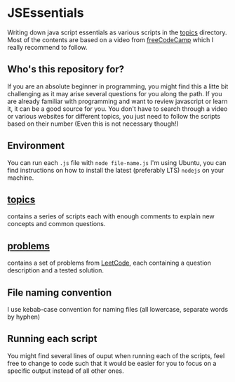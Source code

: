 # JSEssentials
Writing down java script essentials as various scripts in the [topics](./topics/) directory. Most of the contents are based on a video from [freeCodeCamp](https://www.freecodecamp.org/) which I really recommend to follow.

## Who's this repository for?
If you are an absolute beginner in programming, you might find this a litte bit challenging as it may arise several questions for you along the path. If you are already familiar with programming and want to review javascript or learn it, it can be a good source for you. You don't have to search through a video or various websites for different topics, you just need to follow the scripts based on their number (Even this is not necessary though!)

## Environment
You can run each `.js` file with `node file-name.js`
I'm using Ubuntu, you can find instructions on how to install the latest (preferably LTS) `nodejs` on your machine.

## [topics](./topics/)
contains a series of scripts each with enough comments to explain new concepts and common questions.

## [problems](./problems/)
contains a set of problems from [LeetCode](https://leetcode.com/), each containing a question description and a tested solution.

## File naming convention
I use kebab-case convention for naming files (all lowercase, separate words by hyphen)

## Running each script
You might find several lines of ouput when running each of the scripts, feel free to change to code such that it would be easier for you to focus on a specific output instead of all other ones.